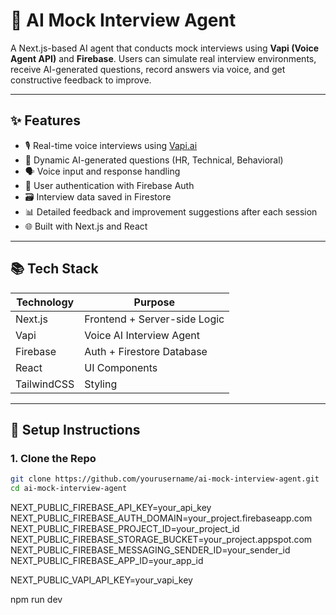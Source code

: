 # 🤖 AI Mock Interview Agent

A Next.js-based AI agent that conducts mock interviews using **Vapi (Voice Agent API)** and **Firebase**. Users can simulate real interview environments, receive AI-generated questions, record answers via voice, and get constructive feedback to improve.

---

## ✨ Features

- 🎙️ Real-time voice interviews using [Vapi.ai](https://vapi.ai)
- 📄 Dynamic AI-generated questions (HR, Technical, Behavioral)
- 🗣️ Voice input and response handling
- 🔐 User authentication with Firebase Auth
- 🗃️ Interview data saved in Firestore
- 📊 Detailed feedback and improvement suggestions after each session
- 🌐 Built with Next.js and React

---

## 📚 Tech Stack

| Technology | Purpose                    |
|------------|----------------------------|
| Next.js    | Frontend + Server-side Logic |
| Vapi       | Voice AI Interview Agent   |
| Firebase   | Auth + Firestore Database  |
| React      | UI Components              |
| TailwindCSS| Styling                    |

---

## 🔧 Setup Instructions

### 1. Clone the Repo

```bash
git clone https://github.com/yourusername/ai-mock-interview-agent.git
cd ai-mock-interview-agent

```

NEXT_PUBLIC_FIREBASE_API_KEY=your_api_key
NEXT_PUBLIC_FIREBASE_AUTH_DOMAIN=your_project.firebaseapp.com
NEXT_PUBLIC_FIREBASE_PROJECT_ID=your_project_id
NEXT_PUBLIC_FIREBASE_STORAGE_BUCKET=your_project.appspot.com
NEXT_PUBLIC_FIREBASE_MESSAGING_SENDER_ID=your_sender_id
NEXT_PUBLIC_FIREBASE_APP_ID=your_app_id

NEXT_PUBLIC_VAPI_API_KEY=your_vapi_key

npm run dev


